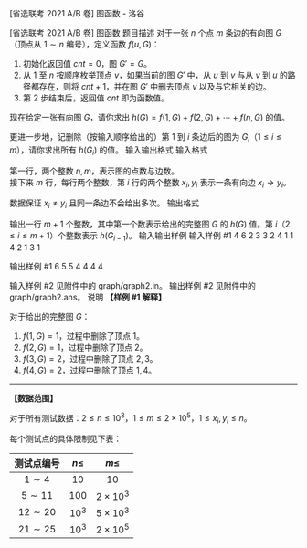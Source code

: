 



[省选联考 2021 A/B 卷] 图函数 - 洛谷














[省选联考 2021 A/B 卷] 图函数
题目描述
对于一张 $n$ 个点 $m$ 条边的有向图 $G$（顶点从 $1 \sim n$ 编号），定义函数 $f(u, G)$：

1. 初始化返回值 $cnt = 0$，图 $G' = G$。
2. 从 $1$ 至 $n$ 按顺序枚举顶点 $v$，如果当前的图 $G'$ 中，从 $u$ 到 $v$ 与从 $v$ 到 $u$ 的路径都存在，则将 $cnt + 1$，并在图 $G'$ 中删去顶点 $v$ 以及与它相关的边。
3. 第 $2$ 步结束后，返回值 $cnt$ 即为函数值。

现在给定一张有向图 $G$，请你求出 $h(G) = f(1, G) + f(2, G) + \cdots + f(n, G)$ 的值。

更进一步地，记删除（按输入顺序给出的）第 $1$ 到 $i$ 条边后的图为 $G_i$（$1 \le i \le m$），请你求出所有 $h(G_i)$ 的值。
输入输出格式
输入格式

第一行，两个整数 $n,m$，表示图的点数与边数。  
接下来 $m$ 行，每行两个整数，第 $i$ 行的两个整数 $x_i, y_i$ 表示一条有向边 $x_i \to y_i$。

数据保证 $x_i \neq y_i$ 且同一条边不会给出多次。
输出格式

输出一行 $m + 1$ 个整数，其中第一个数表示给出的完整图 $G$ 的 $h(G)$ 值。第 $i$（$2 \le i \le m + 1$）个整数表示 $h(G_{i-1})$。
输入输出样例
输入样例 #1
4 6
2 3
3 2
4 1
1 4
2 1
3 1

输出样例 #1
6 5 5 4 4 4 4

输入样例 #2
见附件中的 graph/graph2.in。
输出样例 #2
见附件中的 graph/graph2.ans。
说明
**【样例 #1 解释】**

对于给出的完整图 $G$：

1. $f(1, G) = 1$，过程中删除了顶点 $1$。
2. $f(2, G) = 1$，过程中删除了顶点 $2$。
3. $f(3, G) = 2$，过程中删除了顶点 $2, 3$。
4. $f(4, G) = 2$，过程中删除了顶点 $1, 4$。

---

**【数据范围】**

对于所有测试数据：$2 \le n \le {10}^3$，$1 \le m \le 2 \times {10}^5$，$1 \le x_i, y_i \le n$。

每个测试点的具体限制见下表：

| 测试点编号 | $n \le$ | $m\le$ |
|:-:|:-:|:-:|
| $1 \sim 4$ | $10$ | $10$ |
| $5 \sim 11$ | $100$ | $2 \times {10}^3$ |
| $12 \sim 20$ | ${10}^3$ | $5 \times {10}^3$ |
| $21 \sim 25$ | ${10}^3$ | $2 \times {10}^5$ |






